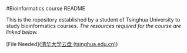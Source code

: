 #Bioinformatics course README

This is the repository established by a student of Tsinghua University to study bioinformatics courses. *The resources required for the course are linked below.*

[File Needed]([清华大学云盘 (tsinghua.edu.cn)](https://cloud.tsinghua.edu.cn/d/ad22768345664924b202/))

